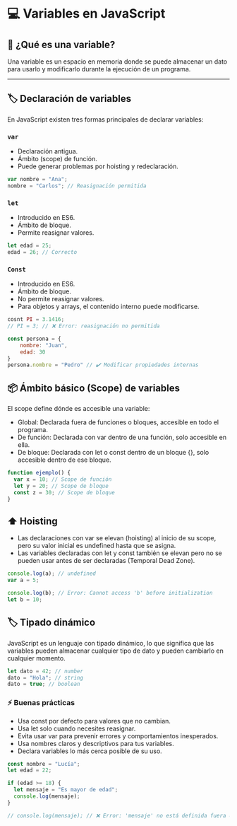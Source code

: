 # 💻 Variables en JavaScript

## 📄 ¿Qué es una variable?

Una variable es un espacio en memoria donde se puede almacenar un dato para usarlo y modificarlo durante la ejecución de un programa.

---

## 🏷️ Declaración de variables

En JavaScript existen tres formas principales de declarar variables:

### `var`

- Declaración antigua.
- Ámbito (scope) de función.
- Puede generar problemas por hoisting y redeclaración.

```javascript
var nombre = "Ana";
nombre = "Carlos"; // Reasignación permitida
```

### `let`

- Introducido en ES6.
- Ámbito de bloque.
- Permite reasignar valores.

```javascript
let edad = 25;
edad = 26; // Correcto
```

### `Const`

- Introducido en ES6.
- Ámbito de bloque.
- No permite reasignar valores.
- Para objetos y arrays, el contenido interno puede modificarse.

```javascript
cosnt PI = 3.1416;
// PI = 3; // ❌ Error: reasignación no permitida

const persona = {
    nombre: "Juan",
    edad: 30
}
persona.nombre = "Pedro" // ✔️ Modificar propiedades internas
```

## 📦 Ámbito básico (Scope) de variables

El scope define dónde es accesible una variable:

- Global: Declarada fuera de funciones o bloques, accesible en todo el programa.
- De función: Declarada con var dentro de una función, solo accesible en ella.
- De bloque: Declarada con let o const dentro de un bloque {}, solo accesible dentro de ese bloque.

```js
function ejemplo() {
  var x = 10; // Scope de función
  let y = 20; // Scope de bloque
  const z = 30; // Scope de bloque
}
```

## ⬆️ Hoisting

- Las declaraciones con var se elevan (hoisting) al inicio de su scope, pero su valor inicial es undefined hasta que se asigna.
- Las variables declaradas con let y const también se elevan pero no se pueden usar antes de ser declaradas (Temporal Dead Zone).

```js
console.log(a); // undefined
var a = 5;

console.log(b); // Error: Cannot access 'b' before initialization
let b = 10;
```

## 🏷️ Tipado dinámico

JavaScript es un lenguaje con tipado dinámico, lo que significa que las variables pueden almacenar cualquier tipo de dato y pueden cambiarlo en cualquier momento.

```js
let dato = 42; // number
dato = "Hola"; // string
dato = true; // boolean
```

### ⚡ Buenas prácticas

- Usa const por defecto para valores que no cambian.
- Usa let solo cuando necesites reasignar.
- Evita usar var para prevenir errores y comportamientos inesperados.
- Usa nombres claros y descriptivos para tus variables.
- Declara variables lo más cerca posible de su uso.

```js
const nombre = "Lucía";
let edad = 22;

if (edad >= 18) {
  let mensaje = "Es mayor de edad";
  console.log(mensaje);
}

// console.log(mensaje); // ❌ Error: 'mensaje' no está definida fuera del bloque
```
